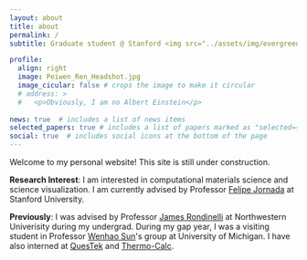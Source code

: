 ```yaml
---
layout: about
title: about
permalink: /
subtitle: Graduate student @ Stanford <img src="../assets/img/evergreen_tree.png" height="20px"/>. Previously @ Northwestern University <img src="../assets/img/wildcat.png" height="20px"/>.

profile:
  align: right
  image: Peiwen_Ren_Headshot.jpg
  image_cicular: false # crops the image to make it circular
  # address: >
  #   <p>Obviously, I am no Albert Einstein</p>
  
news: true  # includes a list of news items
selected_papers: true # includes a list of papers marked as "selected={true}"
social: true  # includes social icons at the bottom of the page
---
```


Welcome to my personal website! This site is still under construction.

**Research Interest**: I am interested in computational materials science and science visualization. I am currently advised by Professor [Felipe Jornada](https://jornada.stanford.edu/) at Stanford University.

**Previously**: I was advised by Professor [James Rondinelli](https://mtd.mccormick.northwestern.edu/) at Northwestern Univerisity during my undergrad. During my gap year, I was a visiting student in Professor [Wenhao Sun](https://whsunresearch.group/)'s group at University of Michigan. I have also interned at [QuesTek](https://www.questek.com/) and [Thermo-Calc](https://thermocalc.com/).

<!-- Write your biography here. Tell the world about yourself. Link to your favorite [subreddit](http://reddit.com). You can put a picture in, too. The code is already in, just name your picture `prof_pic.jpg` and put it in the `img/` folder.

Put your address / P.O. box / other info right below your picture. You can also disable any these elements by editing `profile` property of the YAML header of your `_pages/about.md`. Edit `_bibliography/papers.bib` and Jekyll will render your [publications page](/al-folio/publications/) automatically.

Link to your social media connections, too. This theme is set up to use [Font Awesome icons](http://fortawesome.github.io/Font-Awesome/) and [Academicons](https://jpswalsh.github.io/academicons/), like the ones below. Add your Facebook, Twitter, LinkedIn, Google Scholar, or just disable all of them. -->
